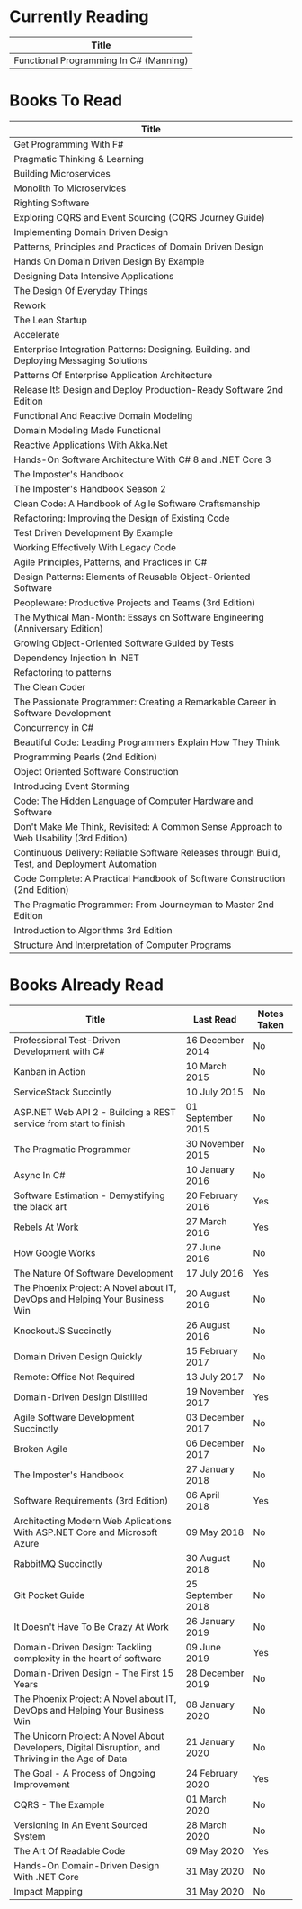 Currently Reading
=================
Title                                  |
-------------------------------------- |
Functional Programming In C# (Manning) |

Books To Read
=============
Title                                                                                          |
---------------------------------------------------------------------------------------------- |
Get Programming With F#                                                                        |
Pragmatic Thinking & Learning                                                                  |
Building Microservices                                                                         |
Monolith To Microservices                                                                      |
Righting Software                                                                              |
Exploring CQRS and Event Sourcing (CQRS Journey Guide)                                         |
Implementing Domain Driven Design                                                              |
Patterns, Principles and Practices of Domain Driven Design                                     |
Hands On Domain Driven Design By Example                                                       |
Designing Data Intensive Applications                                                          |
The Design Of Everyday Things                                                                  |
Rework                                                                                         |
The Lean Startup                                                                               |
Accelerate                                                                                     |
Enterprise Integration Patterns: Designing. Building. and Deploying Messaging Solutions        |
Patterns Of Enterprise Application Architecture                                                |
Release It!: Design and Deploy Production-Ready Software 2nd Edition                           |
Functional And Reactive Domain Modeling                                                        |
Domain Modeling Made Functional                                                                |
Reactive Applications With Akka.Net                                                            |
Hands-On Software Architecture With C# 8 and .NET Core 3                                       |
The Imposter's Handbook                                                                        |
The Imposter's Handbook Season 2                                                               |
Clean Code: A Handbook of Agile Software Craftsmanship                                         |
Refactoring: Improving the Design of Existing Code                                             |
Test Driven Development By Example                                                             |
Working Effectively With Legacy Code                                                           |
Agile Principles, Patterns, and Practices in C#                                                |
Design Patterns: Elements of Reusable Object-Oriented Software                                 |
Peopleware: Productive Projects and Teams (3rd Edition)                                        |
The Mythical Man-Month: Essays on Software Engineering (Anniversary Edition)                   |
Growing Object-Oriented Software Guided by Tests                                               |
Dependency Injection In .NET                                                                   |
Refactoring to patterns                                                                        |
The Clean Coder                                                                                |
The Passionate Programmer: Creating a Remarkable Career in Software Development                |
Concurrency in C#                                                                              |
Beautiful Code: Leading Programmers Explain How They Think                                     |
Programming Pearls (2nd Edition)                                                               |
Object Oriented Software Construction                                                          |
Introducing Event Storming                                                                     |
Code: The Hidden Language of Computer Hardware and Software                                    |
Don't Make Me Think, Revisited: A Common Sense Approach to Web Usability (3rd Edition)         |
Continuous Delivery: Reliable Software Releases through Build, Test, and Deployment Automation |
Code Complete: A Practical Handbook of Software Construction (2nd Edition)                     |
The Pragmatic Programmer: From Journeyman to Master 2nd Edition                                |
Introduction to Algorithms 3rd Edition                                                         |
Structure And Interpretation of Computer Programs                                              |

Books Already Read
==================
Title                                                                                              | Last Read         | Notes Taken
-------------------------------------------------------------------------------------------------- | ----------------- | -----------
Professional Test-Driven Development with C#                                                       | 16 December 2014  | No
Kanban in Action                                                                                   | 10 March 2015     | No
ServiceStack Succintly                                                                             | 10 July 2015      | No
ASP.NET Web API 2 - Building a REST service from start to finish                                   | 01 September 2015 | No
The Pragmatic Programmer                                                                           | 30 November 2015  | No
Async In C#                                                                                        | 10 January 2016   | No
Software Estimation - Demystifying the black art                                                   | 20 February 2016  | Yes
Rebels At Work                                                                                     | 27 March 2016     | Yes
How Google Works                                                                                   | 27 June 2016      | No
The Nature Of Software Development                                                                 | 17 July 2016      | Yes
The Phoenix Project: A Novel about IT, DevOps and Helping Your Business Win                        | 20 August 2016    | No
KnockoutJS Succinctly                                                                              | 26 August 2016    | No
Domain Driven Design Quickly                                                                       | 15 February 2017  | No
Remote: Office Not Required                                                                        | 13 July 2017      | No
Domain-Driven Design Distilled                                                                     | 19 November 2017  | Yes
Agile Software Development Succinctly                                                              | 03 December 2017  | No
Broken Agile                                                                                       | 06 December 2017  | No
The Imposter's Handbook                                                                            | 27 January 2018   | No
Software Requirements (3rd Edition)                                                                | 06 April 2018     | Yes
Architecting Modern Web Aplications With ASP.NET Core and Microsoft Azure                          | 09 May 2018       | No
RabbitMQ Succinctly                                                                                | 30 August 2018    | No
Git Pocket Guide                                                                                   | 25 September 2018 | No
It Doesn't Have To Be Crazy At Work                                                                | 26 January 2019   | No
Domain-Driven Design: Tackling complexity in the heart of software                                 | 09 June 2019      | Yes
Domain-Driven Design - The First 15 Years                                                          | 28 December 2019  | No
The Phoenix Project: A Novel about IT, DevOps and Helping Your Business Win                        | 08 January 2020   | No
The Unicorn Project: A Novel About Developers, Digital Disruption, and Thriving in the Age of Data | 21 January 2020   | No
The Goal - A Process of Ongoing Improvement                                                        | 24 February 2020  | Yes
CQRS - The Example                                                                                 | 01 March 2020     | No
Versioning In An Event Sourced System                                                              | 28 March 2020     | No
The Art Of Readable Code                                                                           | 09 May 2020       | Yes
Hands-On Domain-Driven Design With .NET Core                                                       | 31 May 2020       | No
Impact Mapping                                                                                     | 31 May 2020       | No
